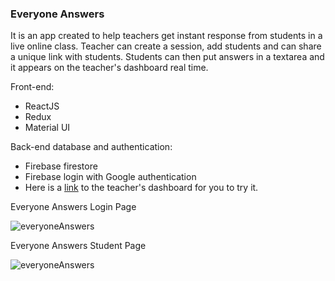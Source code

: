 <h3 align="left">Everyone Answers</h3>

<p>It is an app created to help teachers get instant response from students in a live online class. Teacher can create a session, add students and can share a unique link with students. Students can then put answers in a textarea and it appears on the teacher's dashboard real time.</p>

<p>Front-end:</p>
<ul>
    <li>ReactJS</li>
    <li>Redux</li>
    <li>Material UI</li>
    </ul>
    <p>Back-end database and authentication:</p>
  <ul>
    <li>Firebase firestore</li>
    <li>Firebase login with Google authentication</li>
    <li>Here is a <a href="https://cocky-almeida-3605d7.netlify.app">link<a/> to the teacher's dashboard for you to try it.</li>
    </ul>
    <p>Everyone Answers Login Page</p>
   <img src="https://user-images.githubusercontent.com/76607510/127610893-c9c63767-7892-4419-9494-056345c4239c.png" alt="everyoneAnswers"/>
    <p>Everyone Answers Student Page</p>
     <img src="https://user-images.githubusercontent.com/76607510/127610917-d2434aa3-52f7-4223-b772-7b515d2ebf9c.png" alt="everyoneAnswers"/>
  </div>
    <div>
